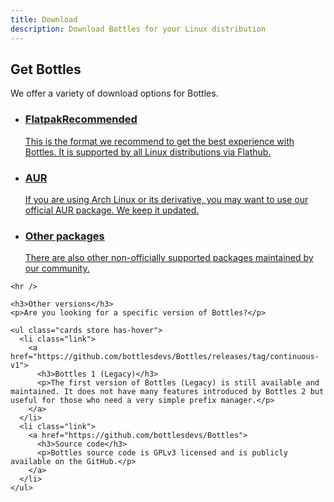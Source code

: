```yaml
---
title: Download
description: Download Bottles for your Linux distribution
---
```


<section class="heading">
  <div class="container large">
    <h1><ion-icon class="icon" name="cloud-download-outline"></ion-icon> Get Bottles</h1>
    <p>We offer a variety of download options for Bottles.</p>
  </div>
</section>

<section class="page">
  <div class="container large">
    <ul class="cards store has-hover">
      <li class="link active">
        <a href="https://flathub.org/apps/details/com.usebottles.bottles">
          <h3>Flatpak<span class="badge new">Recommended</span></h3>
          <p>This is the format we recommend to get the best experience with Bottles. It is supported by all Linux distributions via Flathub.</p>
        </a>
      </li>
      <li class="link">
        <a href="https://aur.archlinux.org/packages/bottles">
          <h3>AUR</h3>
          <p>If you are using Arch Linux or its derivative, you may want to use our official AUR package. We keep it updated.</p>
        </a>
      </li>
      <li class="link">
        <a href="https://docs.usebottles.com/getting-started/installation#other-packages">
          <h3>Other packages</h3>
          <p>There are also other non-officially supported packages maintained by our community.</p>
        </a>
      </li>
    </ul>

    <hr />

    <h3>Other versions</h3>
    <p>Are you looking for a specific version of Bottles?</p>

    <ul class="cards store has-hover">
      <li class="link">
        <a href="https://github.com/bottlesdevs/Bottles/releases/tag/continuous-v1">
          <h3>Bottles 1 (Legacy)</h3>
          <p>The first version of Bottles (Legacy) is still available and maintained. It does not have many features introduced by Bottles 2 but useful for those who need a very simple prefix manager.</p>
        </a>
      </li>
      <li class="link">
        <a href="https://github.com/bottlesdevs/Bottles">
          <h3>Source code</h3>
          <p>Bottles source code is GPLv3 licensed and is publicly available on the GitHub.</p>
        </a>
      </li>
    </ul>
  </div>
</section>
